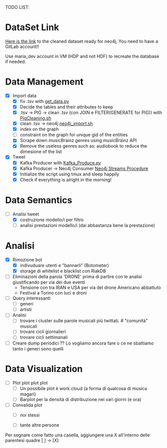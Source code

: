 TODO LIST:

# DataSet Link
[Here is the link](https://gitlab.com/pkasela/the-data) to the cleaned dataset
ready for neo4j, You need to have a GitLab account!!

Use maria_dev account in VM (HDP and not HDF) to recreate the database if needed.

# Data Management
- [x] Import data
  - [x] fix .tsv with [get_data.py](https://github.com/pkasela/Sound-of-Data/blob/master/musicbrainz%20data/Data_Cleaning/get_data.py)
  - [x] Decide the tables and their attributes to keep
  - [x] .tsv -> PIG -> clean .tsv (con JOIN e FILTER(GENERATE for PIG)) with [PigCleaning.sh](https://github.com/pkasela/Sound-of-Data/blob/master/musicbrainz%20data/Data_Cleaning/PigCleaning.sh)
  - [x] clean .tsv -> neo4j [neo4j_import.sh](https://github.com/pkasela/Sound-of-Data/blob/master/musicbrainz_data/Data_Cleaning/neo4j_import.sh)
  - [x] index on the graph
  - [ ] constraint on the graph for unique gid of the entities
  - [x] Scrape down musicBrainz genres using musicBrainz API
  - [x] Remove the useless genres such as: audiobook to reduce the dimesione of the list
- [x] Tweet
  - [x] Kafka Producer with [Kafka_Produce.py](https://github.com/pkasela/Sound-of-Data/blob/master/Neo4j%20%26%20kafka/Kafka_Producer.py)
  - [x] Kafka Producer -> Neo4j Consumer [Neo4j Streams Procedure](https://github.com/pkasela/Sound-of-Data/blob/master/Neo4j%20%26%20kafka/Neo4j%20Streams%20Consume%20Tutorial.txt)
  - [x] Initialize the script using tmux and sleep happily
  - [x] Check if everything is alright in the morning!

# Data Semantics
- [ ] Analisi tweet
  - [x] costruzione modello/i per filtro 
  - [ ] analisi prestazioni modello/i (dai abbastanza bene la prestazione)

# Analisi
- [x] Rimozione bot
  - [x] indivuduare utenti e "bannarli" (Botometer)
  - [x] storage di whitelist e blacklist con RiakDB
- [ ] Eliminazioni della parola 'DRONE' prima di partire con le analisi giustificando per via dei due eventi
   - Tensione con tra IRAN e USA per via del drone Americano abbattuto
   - Festival a Torino con luci e droni
- [ ] Query interessanti
  - [ ] generi
  - [ ] artisti
- [ ] Analisi
  - [ ] trovare i cluster sulle parole musicali più twittati.    #    "comunità" musicali
  - [ ] trovare cicli giornalieri
  - [ ] trovare cicli settimanali
- [ ] Creare dump periodici ?? Lo vogliamo ancora fare o ce ne sbattiamo tanto i generi sono quelli

# Data Visualization
- [ ] Plot plot plot plot
  - [ ] Un possibile plot è work cloud (a forma di qualcosa di musica magari)
  - [ ] Barplot per la densità di distribuzione nei vari giorni (e ora)
- [ ] Convalida plot
  - [ ] noi stessi
  - [ ] tante altre persone
  
  
Per segnare come fatto una casella, aggiungere una X all'interno delle parentesi quadre [ ] -> [X]
